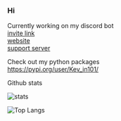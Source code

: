 ### Hi

Currently working on my discord bot\
[invite link](https://discord.com/api/oauth2/authorize?client_id=790763466076061696&permissions=67500096&scope=bot)\
[website](https://medieval-plague-doctor-bot.github.io/Docs/)\
[support server](https://discord.gg/Pqxm8NfHKF)

Check out my python packages\
https://pypi.org/user/Kev_in101/

Github stats

![stats](https://github-readme-stats.vercel.app/api?username=Kev-in123&show_icons=true&include_all_commits=true&count_private=true&theme=vue-dark)


![Top Langs](https://github-readme-stats.vercel.app/api/top-langs/?username=Kev-in123&show_icons=true&theme=vue-dark&layout=compact)

